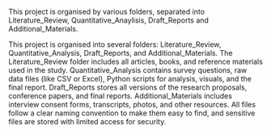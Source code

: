 
This project is organised by various folders, separated into Literature_Review, Quantitative_Anaylisis, Draft_Reports and Additional_Materials.

This project is organised into several folders: Literature_Review, Quantitative_Analysis, Draft_Reports, and Additional_Materials. The Literature_Review folder includes all articles, books, and reference materials used in the study. Quantitative_Analysis contains survey questions, raw data files (like CSV or Excel), Python scripts for analysis, visuals, and the final report. Draft_Reports stores all versions of the research proposals, conference papers, and final reports. Additional_Materials includes interview consent forms, transcripts, photos, and other resources. All files follow a clear naming convention to make them easy to find, and sensitive files are stored with limited access for security.
